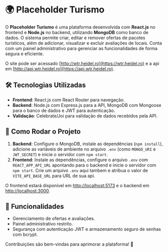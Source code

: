 # 🌍 Placeholder Turismo

O **Placeholder Turismo** é uma plataforma desenvolvida com **React.js** no frontend e **Node.js** no backend, utilizando **MongoDB** como banco de dados. O sistema permite criar, editar e remover ofertas de pacotes turísticos, além de adicionar, visualizar e excluir avaliações de locais. Conta com um painel administrativo para gerenciar as funcionalidades de forma segura e eficiente.

O site pode ser acessado [http://wtr.heidel.ro](https://wtr.heidel.ro) e a api em [http://api.wtr.heidel.ro](https://api.wtr.heidel.ro).

## 🛠️ Tecnologias Utilizadas

- **Frontend**: React.js com React Router para navegação.
- **Backend**: Node.js com Express.js para a API, MongoDB com Mongoose para o banco de dados e JWT para autenticação.
- **Validação**: Celebrate/Joi para validação de dados recebidos pela API.

## 🚀 Como Rodar o Projeto

1. **Backend**: Configure o MongoDB, instale as dependências (`npm install`), adicione as variáveis de ambiente no arquivo `.env` (como `MONGO_URI` e `JWT_SECRET`) e inicie o servidor com `npm start`.
2. **Frontend**: Instale as dependências, configure o arquivo `.env` com `REACT_APP_API_URL` apontando para o backend e inicie o servidor com `npm start`. Crie um arquivo `.env` aqui tambem e atribua o valor de `VITE_API_BASE_URL` para URL de sua api.

O frontend estará disponível em [http://localhost:5173](http://localhost:3000) e o backend em [http://localhost:3000](http://localhost:5000).

## 📂 Funcionalidades

- Gerenciamento de ofertas e avaliações.
- Painel administrativo restrito.
- Segurança com autenticação JWT e armazenamento seguro de senhas com bcrypt.

Contribuições são bem-vindas para aprimorar a plataforma! 🚀